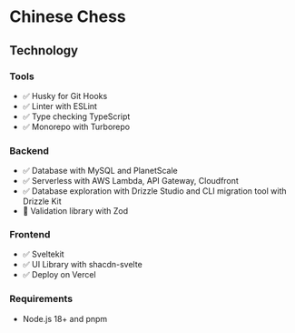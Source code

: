 # Chinese Chess

## Technology

### Tools
- ✅ Husky for Git Hooks
- ✅ Linter with ESLint
- ✅ Type checking TypeScript
- ✅ Monorepo with Turborepo

### Backend
- ✅ Database with MySQL and PlanetScale
- ✅ Serverless with AWS Lambda, API Gateway, Cloudfront
- ✅ Database exploration with Drizzle Studio and CLI migration tool with Drizzle Kit
- 🔴 Validation library with Zod

### Frontend
- ✅ Sveltekit 
- ✅ UI Library with shacdn-svelte
- ✅ Deploy on Vercel 

### Requirements
- Node.js 18+ and pnpm
